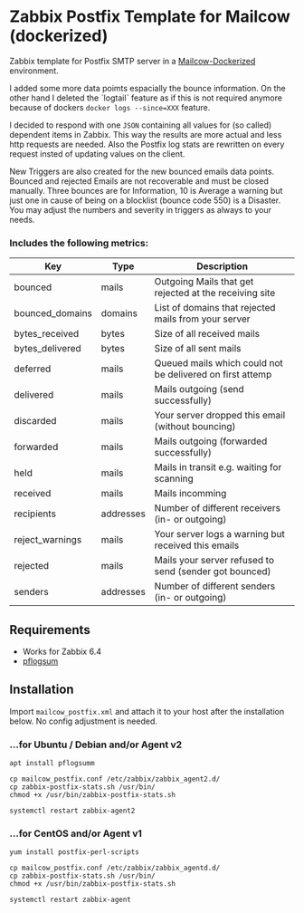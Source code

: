 # Zabbix Postfix Template for Mailcow (dockerized)

Zabbix template for Postfix SMTP server in a [Mailcow-Dockerized](https://docs.mailcow.email/) environment.

I added some more data poimts espacially the bounce information. On the other hand I deleted the ˋlogtailˋ feature as if this is not required anymore because of dockers `docker logs --since=XXX` feature.

I decided to respond with one `JSON` containing all values for (so called) dependent items in Zabbix. This way the results are more actual and less http requests are needed. Also the Postfix log stats are rewritten on every request insted of updating values on the client.

New Triggers are also created for the new bounced emails data points. Bounced and rejected Emails are not recoverable and must be closed manually. Three bounces are for Information, 10 is Average a warning but just one in cause of being on a blocklist (bounce code 550) is a Disaster. You may adjust the numbers and severity in triggers as always to your needs.

### Includes the following metrics:

| Key           | Type          |  Description   |
| ------------- | ------------- |  ------------- |
| bounced       |  mails  |  Outgoing Mails that get rejected at the receiving site  |
| bounced_domains  |  domains  |  List of domains that rejected mails from your server  |
| bytes_received  |  bytes  |  Size of all received mails  |
| bytes_delivered  |  bytes  |  Size of all sent mails  |
| deferred      |  mails  |  Queued mails which could not be delivered on first attemp  |
| delivered     |  mails  |  Mails outgoing (send successfully)  |
| discarded     |  mails  |  Your server dropped this email (without bouncing)  |
| forwarded     |  mails  |  Mails outgoing (forwarded successfully)  |
| held          |  mails  |  Mails in transit e.g. waiting for scanning  |
| received      |  mails  |  Mails incomming  |
| recipients    |  addresses  |  Number of different receivers (in- or outgoing)  |
| reject_warnings  |  mails  |  Your server logs a warning but received this emails  |
| rejected      |  mails  |  Mails your server refused to send (sender got bounced) |
| senders       |  addresses  |  Number of different senders (in- or outgoing)  |


## Requirements

* Works for Zabbix 6.4
* [pflogsum](http://jimsun.linxnet.com/postfix_contrib.html)

## Installation

Import `mailcow_postfix.xml` and attach it to your host after the installation below. No config adjustment is needed.

### ...for Ubuntu / Debian and/or Agent v2
    
    apt install pflogsumm
    
    cp mailcow_postfix.conf /etc/zabbix/zabbix_agent2.d/
    cp zabbix-postfix-stats.sh /usr/bin/
    chmod +x /usr/bin/zabbix-postfix-stats.sh
    
    systemctl restart zabbix-agent2

    
### ...for CentOS and/or Agent v1
    
    yum install postfix-perl-scripts

    cp mailcow_postfix.conf /etc/zabbix/zabbix_agentd.d/
    cp zabbix-postfix-stats.sh /usr/bin/
    chmod +x /usr/bin/zabbix-postfix-stats.sh
    
    systemctl restart zabbix-agent
